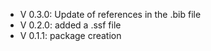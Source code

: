 - V 0.3.0: Update of references in the .bib file
- V 0.2.0: added a .ssf file
- V 0.1.1: package creation
